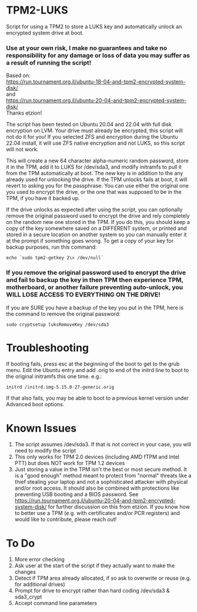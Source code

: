 # TPM2-LUKS
Script for using a TPM2 to store a LUKS key and automatically unlock an encrypted system drive at boot.  
### Use at your own risk, I make no guarantees and take no responsibility for any damage or loss of data you may suffer as a result of running the script!

Based on:<br>
https://run.tournament.org.il/ubuntu-18-04-and-tpm2-encrypted-system-disk/<br>
and<br>
https://run.tournament.org.il/ubuntu-20-04-and-tpm2-encrypted-system-disk/<br>
Thanks etzion!

The script has been tested on Ubuntu 20.04 and 22.04 with full disk encryption on LVM.  Your drive must already be encrypted, this script will not do it for you!  If you selected ZFS and encryption during the Ubuntu 22.04 install, it will use ZFS native encryption and not LUKS, so this script will not work.

This will create a new 64 character alpha-numeric random password, store it in the TPM, add it to LUKS for /dev/sda3, and modify initramfs to pull it from the TPM automatically at boot.  The new key is in addition to the any already used for unlocking the drive.  If the TPM unlocks fails at boot, it will revert to asking you for the passphrase.  You can use either the original one you used to encrypt the drive, or the one that was supposed to be in the TPM, if you have it backed up.

If the drive unlocks as expected after using the script, you can optionally remove the original password used to encrypt the drive and rely completely on the random new one stored in the TPM.  If you do this, you should keep a copy of the key somewhere saved on a DIFFERENT system, or printed and stored in a secure location on another system so you can manually enter it at the prompt if something goes wrong. To get a copy of your key for backup purposes, run this command:
```
echo `sudo tpm2-getkey 2\> /dev/null`
```

### If you remove the original password used to encrypt the drive and fail to backup the key in then TPM then experience TPM, motherboard, or another failure preventing auto-unlock, you WILL LOSE ACCESS TO EVERYTHING ON THE DRIVE!

If you are SURE you have a backup of the key you put in the TPM, here is the command to remove the original password:
```
sudo cryptsetup luksRemoveKey /dev/sda3
```

# Troubleshooting
If booting fails, press esc at the beginning of the boot to get to the grub menu.  Edit the Ubuntu entry and add .orig to end of the initrd line to boot to the original initramfs this one time. e.g.:
```
initrd /initrd.img-5.15.0-27-generic.orig
```
If that also fails, you may be able to boot to a previous kernel version under Advanced boot options.

# Known Issues
1) The script assumes /dev/sda3. If that is not correct in your case, you will need to modify the script
2) This only works for TPM 2.0 devices (including AMD fTPM and Intel PTT) but does NOT work for TPM 1.2 devices
3) Just storing a value in the TPM isn't the best or most secure method.  It is a "good enough" method meant to protect from "normal" threats like a thief stealing your laptop and not a sophisticated attacker with physical and/or root access.  It should also be combined with protections like preventing USB booting and a BIOS password.  See https://run.tournament.org.il/ubuntu-20-04-and-tpm2-encrypted-system-disk/ for further discussion on this from etzion.  If you know how to better use a TPM (e.g. with certificates and/or PCR registers) and would like to contribute, please reach out!

# To Do
1) More error checking
2) Ask user at the start of the script if they actually want to make the changes
3) Detect if TPM area already allocated, if so ask to overwrite or reuse (e.g. for additional drives)
4) Prompt for drive to encrypt rather than hard coding /dev/sda3 & sda3_crypt
5) Accept command line parameters
